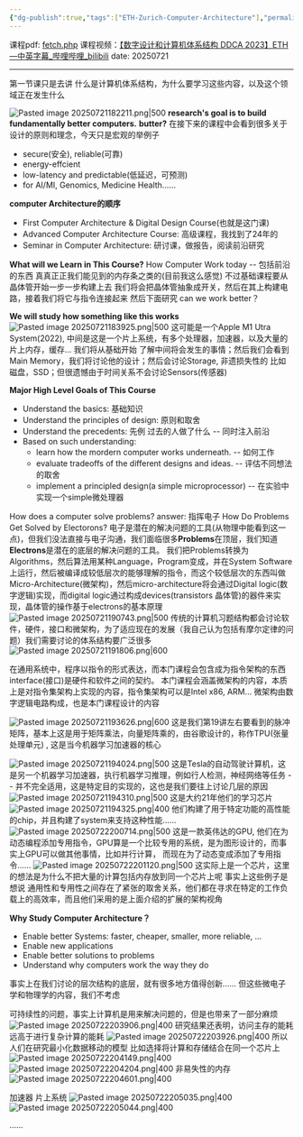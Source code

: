 ```yaml
---
{"dg-publish":true,"tags":["ETH-Zurich-Computer-Architecture"],"permalink":"/Computer Architecture/ETH Zurich 苏黎世联邦理工学院 Digital Design and Computer Architecture/lecture 01 Introduction and Basics/","dgPassFrontmatter":true,"noteIcon":"","created":"2025-07-21T16:19:02.880+08:00","updated":"2025-07-22T20:54:11.287+08:00"}
---
```


课程pdf: [fetch.php](https://safari.ethz.ch/digitaltechnik/spring2023/lib/exe/fetch.php?media=onur-ddca-2023-lecture1-intro-afterlecture.pdf)
课程视频：[【数字设计和计算机体系结构 DDCA 2023】ETH—中英字幕_哔哩哔哩_bilibili](https://www.bilibili.com/video/BV13nyeYYECw/?spm_id_from=333.1391.0.0&vd_source=3256c9484ee0afb7fb8a95fc60db92c6)
date: 20250721

---
第一节课只是去讲 什么是计算机体系结构，为什么要学习这些内容，以及这个领域正在发生什么

![Pasted image 20250721182211.png|500](/img/user/accessory/Pasted%20image%2020250721182211.png)
**research's goal is to build fundamentally better computers.**
**butter?** 在接下来的课程中会看到很多关于设计的原则和理念，今天只是宏观的举例子
- secure(安全), reliable(可靠)
- energy-effcient
- low-latency and predictable(低延迟，可预测)
- for AI/MI, Genomics, Medicine Health……

**computer Architecture的顺序**
- First Computer Architecture & Digital Design Course(也就是这门课)
- Advanced Computer Architecture Course: 高级课程，我找到了24年的
- Seminar in Computer Architecture: 研讨课，做报告，阅读前沿研究


**What will we Learn in This Course?**
How Computer Work today -- 包括前沿的东西 真真正正我们能见到的内存条之类的(目前我这么感觉) 不过基础课程要从晶体管开始一步一步构建上去
我们将会把晶体管抽象成开关，然后在其上构建电路，接着我们将它与指令连接起来
然后下面研究 can we work better？

**We will study how something like this works**
![Pasted image 20250721183925.png|500](/img/user/accessory/Pasted%20image%2020250721183925.png)
这可能是一个Apple M1 Utra System(2022), 中间是这是一个片上系统，有多个处理器，加速器，以及大量的片上内存，缓存... 我们将从基础开始 了解中间将会发生的事情；然后我们会看到Main Memory，我们将讨论他的设计；然后会讨论Storage, 非遗损失性的 比如磁盘，SSD；但很遗憾由于时间关系不会讨论Sensors(传感器)

**Major High Level Goals of This Course**
- Understand the basics: 基础知识
- Understand the principles of design: 原则和取舍
- Understand the precedents: 先例 过去的人做了什么 -- 同时注入前沿
- Based on such understanding:
	- learn how the mordern computer works underneath. -- 如何工作
	- evaluate tradeoffs of the different designs and ideas. -- 评估不同想法的取舍
	- implement a principled design(a simple microprocessor) -- 在实验中实现一个simple微处理器

How does a computer solve problems?
answer: 指挥电子
How Do Problems Get Solved by Electorons?
电子是潜在的解决问题的工具(从物理中能看到这一点)，但我们没法直接与电子沟通，我们面临很多**Problems**在顶层，我们知道**Electrons**是潜在的底层的解决问题的工具。
我们把Problems转换为Algorithms，然后算法用某种Language，Program变成，并在System Software上运行，然后被编译成较低层次的能够理解的指令，而这个较低层次的东西叫做Micro-Architecture(微架构)，然后micro-architecture将会通过Digital logic(数字逻辑)实现，而digital logic通过构成devices(transistors 晶体管)的器件来实现，晶体管的操作基于electrons的基本原理
![Pasted image 20250721190743.png|500](/img/user/accessory/Pasted%20image%2020250721190743.png)
传统的计算机习题结构都会讨论软件，硬件，接口和微架构，为了适应现在的发展（我自己认为包括有摩尔定律的问题）我们需要讨论的体系结构要广泛很多
![Pasted image 20250721191806.png|600](/img/user/accessory/Pasted%20image%2020250721191806.png)

在通用系统中，程序以指令的形式表达，而本门课程会包含成为指令架构的东西 interface(接口)是硬件和软件之间的契约。
本门课程会涵盖微架构的内容，本质上是对指令集架构上实现的内容，指令集架构可以是Intel x86, ARM...
微架构由数字逻辑电路构成，也是本门课程设计的内容


![Pasted image 20250721193626.png|600](/img/user/accessory/Pasted%20image%2020250721193626.png)
这是我们第19讲左右要看到的脉冲矩阵，基本上这是用于矩阵乘法，向量矩阵乘的，由谷歌设计的，称作TPU(张量处理单元) , 这是当今机器学习加速器的核心

![Pasted image 20250721194024.png|500](/img/user/accessory/Pasted%20image%2020250721194024.png)
这是Tesla的自动驾驶计算机，这是另一个机器学习加速器，执行机器学习推理，例如行人检测，神经网络等任务 -- 并不完全适用，这是特定目的实现的，这也是我们要往上讨论几层的原因
![Pasted image 20250721194310.png|500](/img/user/accessory/Pasted%20image%2020250721194310.png)
这是大约21年他们的学习芯片
![Pasted image 20250721194325.png|400](/img/user/accessory/Pasted%20image%2020250721194325.png)
他们构建了用于特定功能的高性能的chip，并且构建了system来支持这种性能……
![Pasted image 20250722200714.png|500](/img/user/Pasted%20image%2020250722200714.png)
这是一款英伟达的GPU, 他们在为动态编程添加专用指令，GPU算是一个比较专用的系统，是为图形设计的，而事实上GPU可以做其他事情，比如并行计算， 而现在为了动态变成添加了专用指令……
![Pasted image 20250722201120.png|500](/img/user/Pasted%20image%2020250722201120.png)
这实际上是一个芯片，这里的想法是为什么不把大量的计算包括内存放到同一个芯片上呢
事实上这些例子是想说 通用性和专用性之间存在了紧张的取舍关系，他们都在寻求在特定的工作负载上的高效率，而且他们采用的是上面介绍的扩展的架构视角

**Why Study Computer Architecture？**
- Enable better Systems: faster, cheaper, smaller, more reliable, ...
- Enable new applications
- Enable better solutions to problems
- Understand why computers work the way they do

事实上在我们讨论的层次结构的底层，就有很多地方值得创新…… 但这些微电子学和物理学的内容，我们不考虑

可持续性的问题，事实上计算机是用来解决问题的，但是也带来了一部分麻烦
![Pasted image 20250722203906.png|400](/img/user/Pasted%20image%2020250722203906.png)
研究结果还表明，访问主存的能耗远高于进行复杂计算的能耗
![Pasted image 20250722203926.png|400](/img/user/Pasted%20image%2020250722203926.png)
所以人们在研究最小化数据移动的模型
比如选择将计算和存储结合在同一个芯片上
![Pasted image 20250722204149.png|400](/img/user/Pasted%20image%2020250722204149.png)
![Pasted image 20250722204204.png|400](/img/user/Pasted%20image%2020250722204204.png)
非易失性的内存
![Pasted image 20250722204601.png|400](/img/user/Pasted%20image%2020250722204601.png)


加速器 片上系统
![Pasted image 20250722205035.png|400](/img/user/Pasted%20image%2020250722205035.png)
![Pasted image 20250722205044.png|400](/img/user/Pasted%20image%2020250722205044.png)


……
